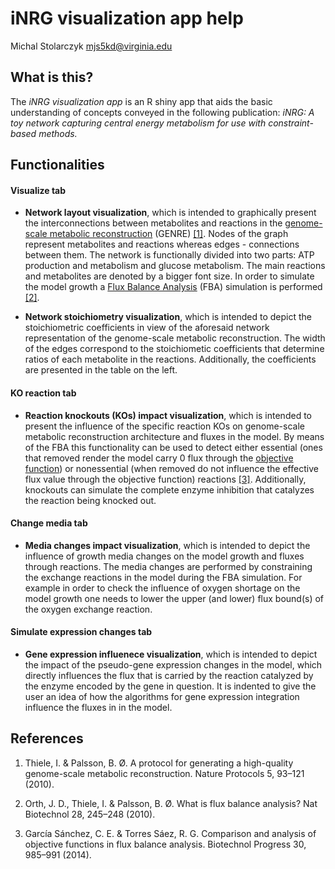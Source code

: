 # **iNRG visualization app help**

Michal Stolarczyk <mjs5kd@virginia.edu>


## What is this?

The *iNRG visualization app* is an R shiny app that aids the basic understanding of concepts conveyed in the following publication: *iNRG: A toy network capturing central energy metabolism for use with constraint-based methods.*

## Functionalities

#### Visualize tab
- **Network layout visualization**, which is intended to graphically present the interconnections between metabolites and reactions in the <a href="https://www.nature.com/articles/nprot.2009.203.pdf" target="_blank">genome-scale metabolic reconstruction</a> (GENRE) [[1]](#genre). Nodes of the graph represent metabolites and reactions whereas edges - connections between them. The network is functionally divided into two parts: ATP production and metabolism and glucose metabolism. The main reactions and metabolites are denoted by a bigger font size.
In order to simulate the model growth a <a href="https://www.ncbi.nlm.nih.gov/pmc/articles/PMC3108565/pdf/nihms299330.pdf" target="_blank">Flux Balance Analysis</a> (FBA) simulation is performed [[2]](fba). 

- **Network stoichiometry visualization**, which is intended to depict the stoichiometric coefficients in view of the aforesaid network representation of the genome-scale metabolic reconstruction. The width of the edges correspond to the stoichiometic coefficients that determine ratios of each metabolite in the reactions. Additionally, the coefficients are presented in the table on the left. 

#### KO reaction tab
- **Reaction knockouts (KOs) impact visualization**, which is intended to present the influence of the specific reaction KOs on genome-scale metabolic reconstruction architecture and fluxes in the model. By means of the FBA this functionality can be used to detect either essential (ones that removed render the model carry 0 flux through the <a href="http://onlinelibrary.wiley.com/doi/10.1002/btpr.1949/epdf" target="_blank">objective function</a>) or nonessential (when removed do not influence the effective flux value through the objective function) reactions [[3]](objFun). Additionally, knockouts can simulate the complete enzyme inhibition that catalyzes the reaction being knocked out.

#### Change media tab
- **Media changes impact visualization**, which is intended to depict the influence of growth media changes on the model growth and fluxes through reactions. The media changes are performed by constraining the exchange reactions in the model during the FBA simulation. For example in order to check the influence of oxygen shortage on the model growth one needs to lower the upper (and lower) flux bound(s) of the oxygen exchange reaction.

#### Simulate expression changes tab
- **Gene expression influenece visualization**, which is intended to depict the impact of the pseudo-gene expression changes in the model, which directly influences the flux that is carried by the reaction catalyzed by the enzyme encoded by the gene in question. It is indented to give the user an idea of how the algorithms for gene expression integration influence the fluxes in in the model.

## References
1. Thiele, I. & Palsson, B. Ø. A protocol for generating a high-quality genome-scale metabolic reconstruction. Nature Protocols 5, 93–121 (2010). <a name="genre"></a>

2. Orth, J. D., Thiele, I. & Palsson, B. Ø. What is flux balance analysis? Nat Biotechnol 28, 245–248 (2010).<a name="fba"></a>

3. García Sánchez, C. E. & Torres Sáez, R. G. Comparison and analysis of objective functions in flux balance analysis. Biotechnol Progress 30, 985–991 (2014).<a name="objFun"></a>





